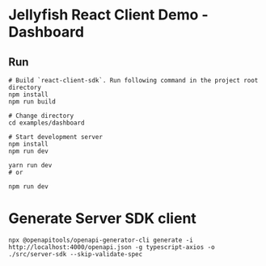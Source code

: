 # Jellyfish React Client Demo - Dashboard

## Run

```shell
# Build `react-client-sdk`. Run following command in the project root directory
npm install
npm run build

# Change directory
cd examples/dashboard

# Start development server
npm install
npm run dev
```

```shell
yarn run dev
# or

npm run dev
```

# Generate Server SDK client

```shell
npx @openapitools/openapi-generator-cli generate -i http://localhost:4000/openapi.json -g typescript-axios -o ./src/server-sdk --skip-validate-spec
```
